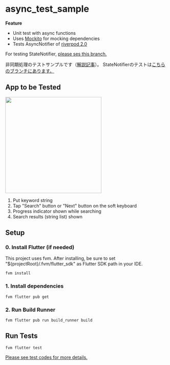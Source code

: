 # async_test_sample


**Feature**  
- Unit test with async functions
- Uses [Mockito](https://pub.dev/packages/mockito) for mocking dependencies
- Tests AsyncNotifier of [riverpod 2.0](https://riverpod.dev/)

For testing StateNotifier, [please ses this branch.](https://github.com/Seo-4d696b75/dart-async-test-sample/tree/main)

非同期処理のテストサンプルです（[解説記事](https://qiita.com/drafts/eee020162d0537fdbc36)）。
StateNotifierのテストは[こちらのブランチにあります。](https://github.com/Seo-4d696b75/dart-async-test-sample/tree/main)

## App to be Tested

<img src="https://qiita-image-store.s3.ap-northeast-1.amazonaws.com/0/440643/e6a6c293-0845-3d28-0164-dd1903266347.gif" width="300">

1. Put keyword string
2. Tap "Search" button or "Next" button on the soft keyboard
3. Progress indicator shown while searching
4. Search results (string list) shown

## Setup

### 0. Install Flutter (if needed)

This project uses fvm. 
After installing, be sure to set "${projectRoot}/.fvm/flutter_sdk" as Flutter SDK path in your IDE.

`fvm install`

### 1. Install dependencies

`fvm flutter pub get`

### 2. Run Build Runner

`fvm flutter pub run build_runner build`

## Run Tests

`fvm flutter test`

[Please see test codes for more details.](./test/view_model/search_view_model_test.dart)
